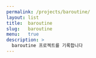 ```yaml
---
permalink: /projects/baroutine/
layout: list
title:  baroutine
slug:   baroutine
menu:   true
description: >
  baroutine 프로젝트를 기록합니다
---
```


